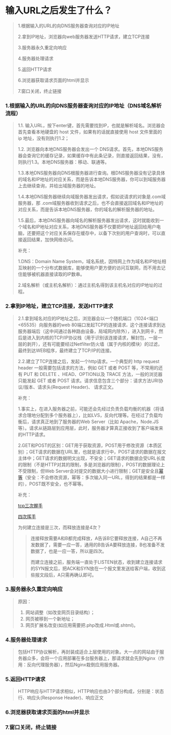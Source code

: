 # 输入URL之后发生了什么？

> 1.根据输入的URL的向DNS服务器查询对应的IP地址
>
> 2.拿到IP地址，浏览器向web服务器发送HTTP请求，建立TCP连接
>
> 3.服务器永久重定向响应
>
> 4.服务器处理请求
>
> 5.返回HTTP请求
>
> 6.浏览器获取请求页面的html并显示
>
> 7.窗口关闭，终止链接

### 1.根据输入的URL的向DNS服务器查询对应的IP地址（DNS域名解析流程）

>1.1. 输入URL，按下enter键，首先需要找到IP，也就是解析域名。浏览器会首先查看本地硬盘的 host 文件，如果有的话就直接使用 host 文件里面的 ip 地址，没有则执行1.2；
>
>1.2. 浏览器向本地DNS服务器会发出一个 DNS请求。首先，本地DNS服务器会查询它的缓存记录，如果缓存中有此条记录，则直接返回结果，没有，则执行1.3。本地DNS服务器：移动、联通等。
>
>1.3.本地DNS服务器向DNS根服务器进行查询。根DNS服务器没有记录具体的域名和IP地址的对应关系，而是告诉本地DNS服务器，你可以到域服务器上去继续查询，并给出域服务器的地址。
>
>1.4.本地DNS服务器继续向域服务器发出请求，假如说请求的对象是.com域服务器，那 .com域服务器收到请求之后，也不会直接返回域名和IP地址的对应关系，而是告诉本地DNS服务器，你的域名的解析服务器的地址。
>
>1.5.最后，本地DNS服务器向域名的解析服务器发出请求，这时就能收到一个域名和IP地址对应关系，本地DNS服务器不仅要把IP地址返回给用户电脑，还要把这个对应关系保存在缓存中，以备下次别的用户查询时，可以直接返回结果，加快网络访问。
>
>补充：
>
>1.DNS：Domain Name System，域名系统，因特网上作为域名和IP地址相互映射的一个分布式数据库，能够使用户更方便的访问互联网，而不用去记住能够被机器直接读取的IP数串。
>
>2.域名解析（或主机名解析）：通过主机名得到该主机名对应的IP地址的过程。

### 2.拿到IP地址，建立TCP连接，发送HTTP请求

> 2.1.拿到域名对应的IP地址之后，浏览器会以一个随机端口（1024<端口<65535）向服务器的web 80端口发起TCP的连接请求`。`这个连接请求到达服务器端后（这中间通过各种路由设备，局域网内除外），进入到网卡，然后是进入到内核的TCP/IP协议栈（用于识别该连接请求，解封包，一层一层的剥开），还有可能要经过Netfilter防火墙（属于内核的模块）的过滤，最终到达WEB程序，最终建立了TCP/IP的连接。
>
> 2.2.建立了TCP连接之后，发起一个http请求。一个典型的 http request header 一般需要包括请求的方法，例如 GET 或者 POST 等，不常用的还有 PUT 和 DELETE 、HEAD、OPTION以及 TRACE 方法，一般的浏览器只能发起 GET 或者 POST 请求。请求信息包含三个部分：请求方法URI协议/版本、请求头(Request Header)、 请求正文。
>
> 补充：
>
> 1.事实上，在进入服务器之前，可能还会先经过负责负载均衡的机器（将请求合理地分配到多个服务器上），比如LVS，反向代理等。在经过了负载均衡后，请求真正地到了服务器的Web Server（比如 Apache，Node.JS等）。请求从链路层到应用层，此时，服务器才算真正接收到了客户端发来的HTTP请求。
>
> 2.GET和POST的区别：GET用于获取资源，POST用于修改资源（本质区别）；GET请求的数据在URL里，也就是请求行中，POST请求的数据在报文主体中；GET请求的数据明文出现，不安全；GET请求的数据会受URL长度的限制（不是HTTP对其的限制，多是浏览器的限制），POST的数据理论上不受限制，但Web Server会对提交的数据大小进行限制；GET是安全且[幂等](https://baike.baidu.com/item/%E5%B9%82%E7%AD%89/8600688?fr=aladdin)（安全：不会修改资源，幂等：多次输入同一URL，得到的结果都是一样的），POST既不安全，也不幂等。
>
> 补充：
>
> [tcp三次握手](https://github.com/geyixin/Trivial-But-Important/blob/master/tcp%E4%B8%89%E6%AC%A1%E6%8F%A1%E6%89%8B.md)
>
> [四次挥手](https://github.com/geyixin/Trivial-But-Important/blob/master/tcp%E5%9B%9B%E6%AC%A1%E6%8C%A5%E6%89%8B.md)
>
> 为何建立连接是三次，而释放连接是4次？
>
> > 连接释放需要A和B都完成释放，A告诉B它要释放连接，A自己不再发数据了，需要一应一答，通用的B告诉A要释放连接，B也准备不发数据了，也是一应一答，所以是四次。
> >
> > 而建立连接之前，服务端一直处于LISTEN状态，收到建立连接请求的SYN报文后，把ACK和SYN放在一个报文里发送给客户端，收到这些报文段后，A只需再确认即可。

### 3.服务器永久重定向响应

> 原因：
>
> 1. 网站调整（如改变网页目录结构）；
> 2. 网页被移到一个新地址；
> 3. 网页扩展名改变(如应用需要把.php改成.Html或.shtml)。

### 4.服务器处理请求

>包括HTTP协议解析，再封装成适合上层使用的对象。大一点的网站由于服务器众多，会将一个应用部署在多台服务器上，那请求就会先到Nginx（作用：反向代理服务器），然后Nginx栽倒应用服务器。

### 5.返回HTTP请求

>HTTP响应与HTTP请求相似，HTTP响应也由3个部分构成，分别是：状态行、响应头(Response Header)、响应正文

### 6.浏览器获取请求页面的html并显示

### 7.窗口关闭，终止链接